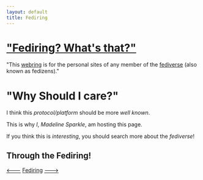 ```yaml
---
layout: default
title: Fediring
---
```


<head></head>

<div class="section">

<h1>
<a href="https://fediring.net/">
"Fediring? What's that?"
</a>
</h1>
<div class="content">
<p>"This <a href="https://en.wikipedia.org/wiki/Webring">webring</a> is for the personal sites of any member of the <a href="https://en.wikipedia.org/wiki/Fediverse">fediverse</a> (also known as fedizens)."</p>
</div>

<h1>
"Why Should I care?"
</h1>
<div class="content">
<p>I think this <em>protocol/platform</em> should be more <em>well known</em>.</p>
<p>This is why <em>I</em>, <em>Madeline Sparkle</em>, am hosting this page.</p>
<p>If you think this is <em>interesting</em>, you should search more about the <em>fediverse</em>!</p>
</div>

<div class="section">
<h2 class="center-text">Through the Fediring!</h2>
<nav class="content">
    <a class="nav-element" href="https://fediring.net/previous?host=mg138.github.io"><---</a>
    <a class="nav-element" href="https://fediring.net/">Fediring</a>
    <a class="nav-element" href="https://fediring.net/next?host=mg138.github.io">---></a>
</nav>
</div>

</div>